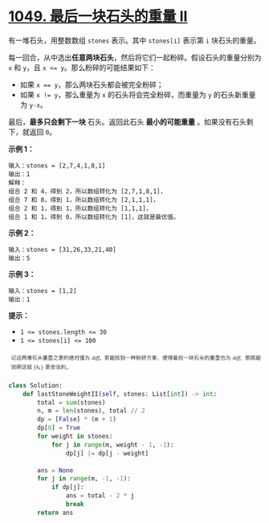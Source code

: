 # [1049. 最后一块石头的重量 II](https://leetcode-cn.com/problems/last-stone-weight-ii/)

有一堆石头，用整数数组 `stones` 表示。其中 `stones[i]` 表示第 `i` 块石头的重量。

每一回合，从中选出**任意两块石头**，然后将它们一起粉碎。假设石头的重量分别为 `x` 和 `y`，且 `x <= y`。那么粉碎的可能结果如下：

- 如果 `x == y`，那么两块石头都会被完全粉碎；
- 如果 `x != y`，那么重量为 `x` 的石头将会完全粉碎，而重量为 `y` 的石头新重量为 `y-x`。

最后，**最多只会剩下一块** 石头。返回此石头 **最小的可能重量** 。如果没有石头剩下，就返回 `0`。



**示例 1：**

```
输入：stones = [2,7,4,1,8,1]
输出：1
解释：
组合 2 和 4，得到 2，所以数组转化为 [2,7,1,8,1]，
组合 7 和 8，得到 1，所以数组转化为 [2,1,1,1]，
组合 2 和 1，得到 1，所以数组转化为 [1,1,1]，
组合 1 和 1，得到 0，所以数组转化为 [1]，这就是最优值。
```

**示例 2：**

```
输入：stones = [31,26,33,21,40]
输出：5
```

**示例 3：**

```
输入：stones = [1,2]
输出：1
```

 

**提示：**

- `1 <= stones.length <= 30`
- `1 <= stones[i] <= 100`

<img src="assets/image-20210608165655517.png" alt="image-20210608165655517" style="zoom:50%;" />

```python
class Solution:
    def lastStoneWeightII(self, stones: List[int]) -> int:
        total = sum(stones)
        n, m = len(stones), total // 2
        dp = [False] * (m + 1)
        dp[0] = True
        for weight in stones:
            for j in range(m, weight - 1, -1):
                dp[j] |= dp[j - weight]
        
        ans = None
        for j in range(m, -1, -1):
            if dp[j]:
                ans = total - 2 * j
                break
        return ans
```

